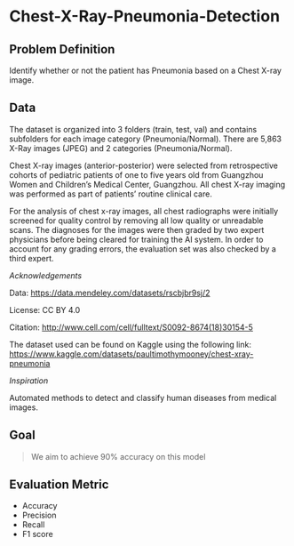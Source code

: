 # Chest-X-Ray-Pneumonia-Detection

## Problem Definition

Identify whether or not the patient has Pneumonia based on a Chest X-ray image.

## Data

The dataset is organized into 3 folders (train, test, val) and contains subfolders for each image category (Pneumonia/Normal). There are 5,863 X-Ray images (JPEG) and 2 categories (Pneumonia/Normal).

Chest X-ray images (anterior-posterior) were selected from retrospective cohorts of pediatric patients of one to five years old from Guangzhou Women and Children’s Medical Center, Guangzhou. All chest X-ray imaging was performed as part of patients’ routine clinical care.

For the analysis of chest x-ray images, all chest radiographs were initially screened for quality control by removing all low quality or unreadable scans. The diagnoses for the images were then graded by two expert physicians before being cleared for training the AI system. In order to account for any grading errors, the evaluation set was also checked by a third expert.

*Acknowledgements*

Data: https://data.mendeley.com/datasets/rscbjbr9sj/2

License: CC BY 4.0

Citation: http://www.cell.com/cell/fulltext/S0092-8674(18)30154-5


The dataset used can be found on Kaggle using the following link: https://www.kaggle.com/datasets/paultimothymooney/chest-xray-pneumonia

*Inspiration*

Automated methods to detect and classify human diseases from medical images.

## Goal

> We aim to achieve 90% accuracy on this model

## Evaluation Metric

* Accuracy
* Precision
* Recall
* F1 score
